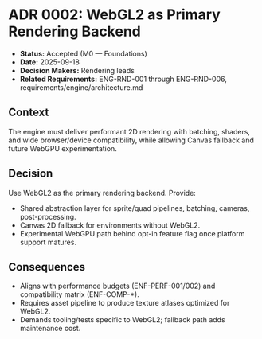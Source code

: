# ADR 0002: WebGL2 as Primary Rendering Backend

- **Status:** Accepted (M0 — Foundations)
- **Date:** 2025-09-18
- **Decision Makers:** Rendering leads
- **Related Requirements:** ENG-RND-001 through ENG-RND-006, requirements/engine/architecture.md

## Context

The engine must deliver performant 2D rendering with batching, shaders, and wide browser/device compatibility, while allowing Canvas fallback and future WebGPU experimentation.

## Decision

Use WebGL2 as the primary rendering backend. Provide:

- Shared abstraction layer for sprite/quad pipelines, batching, cameras, post-processing.
- Canvas 2D fallback for environments without WebGL2.
- Experimental WebGPU path behind opt-in feature flag once platform support matures.

## Consequences

- Aligns with performance budgets (ENF-PERF-001/002) and compatibility matrix (ENF-COMP-\*).
- Requires asset pipeline to produce texture atlases optimized for WebGL2.
- Demands tooling/tests specific to WebGL2; fallback path adds maintenance cost.
